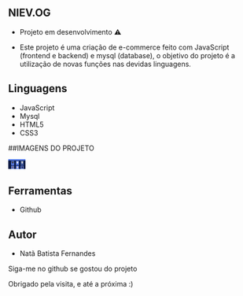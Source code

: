 ## NIEV.OG

* Projeto em desenvolvimento ⚠️

* Este projeto é uma criação de e-commerce feito com JavaScript (frontend e backend) e mysql (database), o objetivo do projeto é a utilização de novas funções nas devidas linguagens.

## Linguagens

* JavaScript
* Mysql
* HTML5
* CSS3

##IMAGENS DO PROJETO

<img src="https://github.com/batista29/ecommerce-project/blob/main/img-projeto/projetoEcommerce.png" height="20vh">

## Ferramentas

* Github


## Autor
* Natã Batista Fernandes

<p>Siga-me no github se gostou do projeto</p>
<p>Obrigado pela visita, e até a próxima :)</p>
